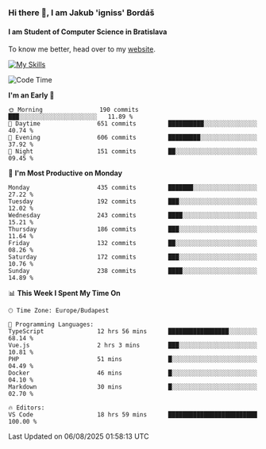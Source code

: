### Hi there 👋, I am Jakub 'igniss' Bordáš

#### I am Student of Computer Science in Bratislava
To know me better, head over to my [website](https://bordas.sk).

[![My Skills](https://skillicons.dev/icons?i=js,typescript,html,css,figma,svelte,vue,next,postgresql,nest,express,nodejs)](https://bordas.sk)


<!--START_SECTION:waka-->
![Code Time](http://img.shields.io/badge/Code%20Time-2%2C015%20hrs%2034%20mins-blue)

**I'm an Early 🐤** 

```text
🌞 Morning                190 commits         ███░░░░░░░░░░░░░░░░░░░░░░   11.89 % 
🌆 Daytime                651 commits         ██████████░░░░░░░░░░░░░░░   40.74 % 
🌃 Evening                606 commits         █████████░░░░░░░░░░░░░░░░   37.92 % 
🌙 Night                  151 commits         ██░░░░░░░░░░░░░░░░░░░░░░░   09.45 % 
```
📅 **I'm Most Productive on Monday** 

```text
Monday                   435 commits         ███████░░░░░░░░░░░░░░░░░░   27.22 % 
Tuesday                  192 commits         ███░░░░░░░░░░░░░░░░░░░░░░   12.02 % 
Wednesday                243 commits         ████░░░░░░░░░░░░░░░░░░░░░   15.21 % 
Thursday                 186 commits         ███░░░░░░░░░░░░░░░░░░░░░░   11.64 % 
Friday                   132 commits         ██░░░░░░░░░░░░░░░░░░░░░░░   08.26 % 
Saturday                 172 commits         ███░░░░░░░░░░░░░░░░░░░░░░   10.76 % 
Sunday                   238 commits         ████░░░░░░░░░░░░░░░░░░░░░   14.89 % 
```


📊 **This Week I Spent My Time On** 

```text
🕑︎ Time Zone: Europe/Budapest

💬 Programming Languages: 
TypeScript               12 hrs 56 mins      █████████████████░░░░░░░░   68.14 % 
Vue.js                   2 hrs 3 mins        ███░░░░░░░░░░░░░░░░░░░░░░   10.81 % 
PHP                      51 mins             █░░░░░░░░░░░░░░░░░░░░░░░░   04.49 % 
Docker                   46 mins             █░░░░░░░░░░░░░░░░░░░░░░░░   04.10 % 
Markdown                 30 mins             █░░░░░░░░░░░░░░░░░░░░░░░░   02.70 % 

🔥 Editors: 
VS Code                  18 hrs 59 mins      █████████████████████████   100.00 % 
```


 Last Updated on 06/08/2025 01:58:13 UTC
<!--END_SECTION:waka-->
